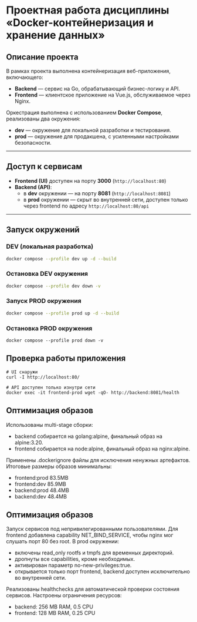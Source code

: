# Проектная работа дисциплины «Docker-контейнеризация и хранение данных»

## Описание проекта

В рамках проекта выполнена контейнеризация веб-приложения, включающего:
- **Backend** — сервис на Go, обрабатывающий бизнес-логику и API.
- **Frontend** — клиентское приложение на Vue.js, обслуживаемое через Nginx.

Оркестрация выполнена с использованием **Docker Compose**, реализованы два окружения:
- **dev** — окружение для локальной разработки и тестирования.
- **prod** — окружение для продакшена, с усиленными настройками безопасности.

---

## Доступ к сервисам

- **Frontend (UI)** доступен на порту **3000** (`http://localhost:80`)
- **Backend (API)**:
  - в **dev** окружении — на порту **8081** (`http://localhost:8081`)
  - в **prod** окружении — скрыт во внутренней сети, доступен только через frontend по адресу `http://localhost:80/api`

---

## Запуск окружений

### DEV (локальная разработка)
```bash
docker compose --profile dev up -d --build
```

### Остановка DEV окружения
```bash
docker compose --profile dev down -v
```

### Запуск PROD окружения
```bash
docker compose --profile prod up -d --build
```

### Остановка PROD окружения
```
docker compose --profile prod down -v
```

## Проверка работы приложения
```
# UI снаружи
curl -I http://localhost:80/

# API доступен только изнутри сети
docker exec -it frontend-prod wget -qO- http://backend:8081/health
```

## Оптимизация образов

Использованы multi-stage сборки:
 - backend собирается на golang:alpine, финальный образ на alpine:3.20.
 - frontend собирается на node:alpine, финальный образ на nginx:alpine.

Применены .dockerignore файлы для исключения ненужных артефактов.
Итоговые размеры образов минимальны:
 - frontend:prod 83.5MB
 - frontend:dev 85.9MB
 - backend:prod 48.4MB
 - backend:dev 48.4MB

## Оптимизация образов

Запуск сервисов под непривилегированными пользователями.
Для frontend добавлена capability NET_BIND_SERVICE, чтобы nginx мог слушать порт 80 без root.
В prod окружении:
 - включены read_only rootfs и tmpfs для временных директорий.
 - дропнуты все capabilities, кроме необходимых.
 - активирован параметр no-new-privileges:true.
 - открывается только порт frontend, backend доступен исключительно во внутренней сети.

Реализованы healthchecks для автоматической проверки состояния сервисов.
Настроены ограничения ресурсов:
 - backend: 256 MB RAM, 0.5 CPU
 - frontend: 128 MB RAM, 0.25 CPU



